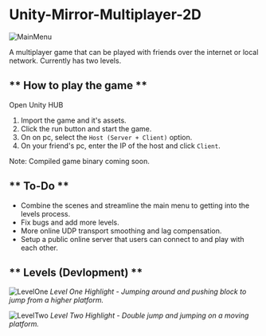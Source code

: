 # Unity-Mirror-Multiplayer-2D
 
![MainMenu](https://user-images.githubusercontent.com/29809542/175788551-67959f5c-5115-4211-a504-ca7cb54d68b9.png)

A multiplayer game that can be played with friends over the internet or local network. Currently has two levels.

** How to play the game **
------------------


Open Unity HUB
1. Import the game and it's assets.
2. Click the run button and start the game.
3. On on pc, select the `Host (Server + Client)` option.
4. On your friend's pc, enter the IP of the host and click `Client`.


Note: Compiled game binary coming soon.


** To-Do **
------------------

- Combine the scenes and streamline the main menu to getting into the levels process.
- Fix bugs and add more levels.
- More online UDP transport smoothing and lag compensation.
- Setup a public online server that users can connect to and play with each other.

** Levels (Devlopment) **
------------------

![LevelOne](https://user-images.githubusercontent.com/29809542/175788617-cd3907ac-37e7-4d61-81f2-b56222ea9881.png)
*Level One Highlight - Jumping around and pushing block to jump from a higher platform.*

![LevelTwo](https://user-images.githubusercontent.com/29809542/175788622-cf82cda6-6d54-4317-a9e5-047405736197.png)
*Level Two Highlight - Double jump and jumping on a moving platform.*